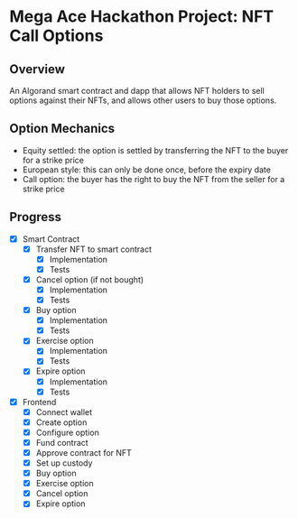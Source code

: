 # Mega Ace Hackathon Project: NFT Call Options

## Overview

An Algorand smart contract and dapp that allows NFT holders to sell options against their NFTs, and allows other users to buy those options.

## Option Mechanics

- Equity settled: the option is settled by transferring the NFT to the buyer for a strike price
- European style: this can only be done once, before the expiry date
- Call option: the buyer has the right to buy the NFT from the seller for a strike price

## Progress

- [x] Smart Contract
  - [x] Transfer NFT to smart contract
    - [x] Implementation
    - [x] Tests
  - [x] Cancel option (if not bought)
    - [x] Implementation
    - [x] Tests
  - [x] Buy option
    - [x] Implementation
    - [x] Tests
  - [x] Exercise option
    - [x] Implementation
    - [x] Tests
  - [x] Expire option
    - [x] Implementation
    - [x] Tests
- [x] Frontend
  - [x] Connect wallet
  - [x] Create option
  - [x] Configure option
  - [x] Fund contract
  - [x] Approve contract for NFT
  - [x] Set up custody
  - [x] Buy option
  - [x] Exercise option
  - [x] Cancel option
  - [x] Expire option
